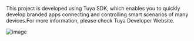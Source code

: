 This project is developed using Tuya SDK, which enables you to quickly develop branded apps connecting and controlling smart scenarios of many devices.For more information, please check Tuya Developer Website.


![image](https://user-images.githubusercontent.com/45563170/115436608-c4007080-a23d-11eb-8645-70525bf8d4c5.png)
